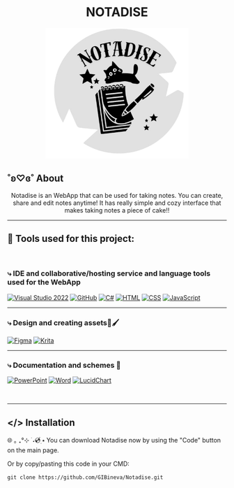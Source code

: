 <h1 align = "center"> NOTADISE </h1>

<p align = "center">
    <img src = "Logo.png" height = 300>
</p>

## ˚ʚ♡ɞ˚ About
<p align = "center">
Notadise is an WebApp that can be used for taking notes. You can create, share and edit notes anytime! It has really simple and cozy interface that makes taking notes a piece of cake!! <br>
</p>

<hr> 

## 🔧 Tools used for this project:

<br>

### ⤷ IDE and collaborative/hosting service and language tools used for the WebApp
<p align = "left">
    <a href="https://visualstudio.microsoft.com/vs/"><img src="https://upload.wikimedia.org/wikipedia/commons/thumb/2/2c/Visual_Studio_Icon_2022.svg/1200px-Visual_Studio_Icon_2022.svg.png" alt="Visual Studio 2022" width=44px /></a>
    <a href="https://github.com/"><img src="https://cdn-icons-png.flaticon.com/512/25/25231.png" alt="GitHub" width=44px /></a>
    <a href="https://learn.microsoft.com/en-us/dotnet/csharp/"><img src="https://upload.wikimedia.org/wikipedia/commons/thumb/b/bd/Logo_C_sharp.svg/1200px-Logo_C_sharp.svg.png" alt="C#" width=44px /></a>
    <a href="https://developer.mozilla.org/en-US/docs/Web/HTML"><img src="https://upload.wikimedia.org/wikipedia/commons/thumb/6/61/HTML5_logo_and_wordmark.svg/2048px-HTML5_logo_and_wordmark.svg.png" alt="HTML" width=44px /></a>
    <a href="https://developer.mozilla.org/en-US/docs/Web/CSS"><img src="https://cdn-icons-png.flaticon.com/512/919/919826.png" alt="CSS" width=44px /></a>
    <a href="https://developer.mozilla.org/en-US/docs/Web/JavaScript"><img src="https://upload.wikimedia.org/wikipedia/commons/thumb/6/6a/JavaScript-logo.png/768px-JavaScript-logo.png" alt="JavaScript" width=44px /></a>
</p>

<hr>

### ⤷ Design and creating assets🎨🖌
<p align = "left">
    <a href="https://www.figma.com/"><img src="https://upload.wikimedia.org/wikipedia/commons/thumb/3/33/Figma-logo.svg/1667px-Figma-logo.svg.png" alt="Figma" width=30px /></a>
    <a href="https://krita.org/en/"><img src="https://play-lh.googleusercontent.com/E3uJLPPh5EGYJ5A15eYTdSFCxv-ZHrt4X0bU7T2-N4SRRzDY1iDg_mLPk_RN_hOvyQ=w240-h480-rw" alt="Krita" width=44px /></a>
</p>

<hr> 

### ⤷ Documentation and schemes 📃
<p align = "left">
    <a href="https://www.microsoft.com/en-us/microsoft-365/powerpoint"><img src="https://cdn.pixabay.com/photo/2021/01/30/12/18/powerpoint-5963677_1280.png" alt="PowerPoint" width=44px /></a>
    <a href="https://www.microsoft.com/en-us/microsoft-365/word"><img src="https://cdn.pixabay.com/photo/2021/01/30/12/20/microsoft-word-5963679_1280.png" alt="Word" width=44px /></a>
    <a href="https://www.lucidchart.com/"><img src="https://store-images.s-microsoft.com/image/apps.7736.f1e439b9-777e-47dd-b695-f05d19eb7b38.8ee3e6f6-c400-4919-811d-59b0cd18fa41.e5bd6ef7-31e5-4ca5-a5c6-79be979af666.png" alt="LucidChart" width=44px /></a>
</p>

<br>
<hr> 


## </> Installation

🌐 ｡ ₊°⊹ ࣪ ˖💿๋࣭ ⭑
You can download Notadise now by using the "Code" button on the main page.

Or by copy/pasting this code in your CMD:
```
git clone https://github.com/GIBineva/Notadise.git

